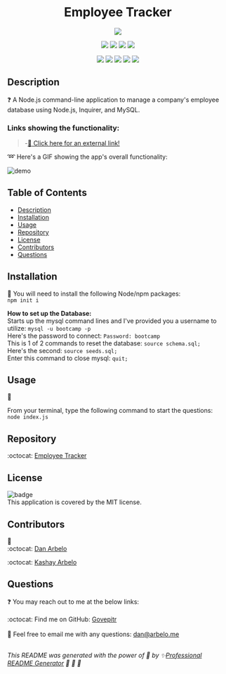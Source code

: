 
  <h1 align="center"> Employee Tracker </h1>
  
  <p align="center">
    <img src="https://img.shields.io/badge/license-MIT-success" />
  </p>  
  
  <p align="center">
    <img src="https://img.shields.io/github/repo-size/Govepitr/Employee-Tracker?style=plastic" />
    <img src="https://img.shields.io/github/languages/count/Govepitr/Employee-Tracker?style=plastic" />
    <img src="https://img.shields.io/github/languages/top/Govepitr/Employee-Tracker?style=plastic" />
    <img src="https://img.shields.io/github/last-commit/Govepitr/Employee-Tracker?style=plastic" />
  </p>

   <p align="center">
    <img src="https://img.shields.io/badge/Javascript-yellow" />
    <img src="https://img.shields.io/badge/Inquirer-orange" />
    <img src="https://img.shields.io/badge/-Node.js-green" />
    <img src="https://img.shields.io/badge/-SQL-blue" />
    <img src="https://img.shields.io/badge/-Screencastify-red" />    
  </p>
  
  ## Description
  ❓ A Node.js command-line application to manage a company's employee database using Node.js, Inquirer, and MySQL.

  ### Links showing the functionality:
  > -[:movie_camera: Click here for an external link!]()



  :loop: Here's a GIF showing the app's overall functionality:

  ![demo](./src/demo.gif)




  ## Table of Contents
  - [Description](#description)
  - [Installation](#installation)
  - [Usage](#usage)
  - [Repository](#repository)
  - [License](#license)
  - [Contributors](#contributors)  
  - [Questions](#questions)

  ## Installation
  🚨 You will need to install the following Node/npm packages:
  <br /> `npm init i` <br />
  
  **How to set up the Database:**
  <br />
  Starts up the mysql command lines and I've provided you a username to utilize:
  `mysql -u bootcamp -p`
  <br />
  Here's the password to connect:
  `Password: bootcamp`
  <br />
  This is 1 of 2 commands to reset the database:
  `source schema.sql;`
  <br />
  Here's the second:
  `source seeds.sql;`
  <br />
  Enter this command to close mysql:
  `quit;`

  
  ## Usage
  🚀<br/>
  
   From your terminal, type the following command to start the questions:
   <br />
   `node index.js`

  ## Repository
  :octocat: [Employee Tracker](https://github.com/Govepitr/Employee-Tracker)

  ## License
  ![badge](https://img.shields.io/badge/license-MIT-success)
  <br />
  This application is covered by the MIT license.

  ## Contributors
  👥 <br />
  :octocat: [Dan Arbelo](https://github.com/govepitr)<br />

  :octocat: [Kashay Arbelo](https://github.com/KashCodes)
  

  ## Questions
  :question: You may reach out to me at the below links:<br />
    <br />
    :octocat: Find me on GitHub: [Govepitr](https://github.com/Govepitr)<br />
    <br />
    📜 Feel free to email me with any questions: dan@arbelo.me<br /><br />

  _This README was generated with the power of 💞 by ✨[Professional README Generator](https://github.com/Govepitr/ProfessionalREADMEGenerator) 🤘 🤘 🤘_
  